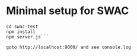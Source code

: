 Minimal setup for SWAC
================

```git clone git@github.com:nepda/nepf-vsr-hs-swac.git swac-test
cd swac-test
npm install
npm server.js```

goto http://localhost:9000/ and see console.log

